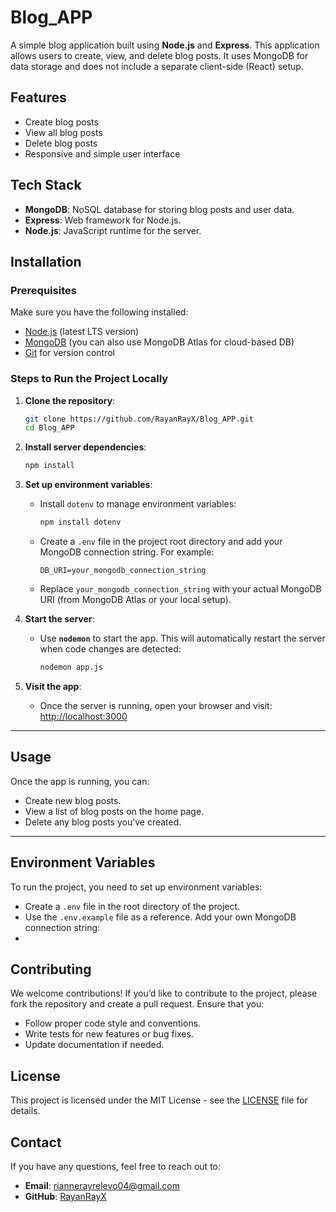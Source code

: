 # Blog_APP

A simple blog application built using **Node.js** and **Express**. This application allows users to create, view, and delete blog posts. It uses MongoDB for data storage and does not include a separate client-side (React) setup.

## Features
- Create blog posts
- View all blog posts
- Delete blog posts
- Responsive and simple user interface

## Tech Stack
- **MongoDB**: NoSQL database for storing blog posts and user data.
- **Express**: Web framework for Node.js.
- **Node.js**: JavaScript runtime for the server.

## Installation

### Prerequisites
Make sure you have the following installed:
- [Node.js](https://nodejs.org/) (latest LTS version)
- [MongoDB](https://www.mongodb.com/) (you can also use MongoDB Atlas for cloud-based DB)
- [Git](https://git-scm.com/) for version control

### Steps to Run the Project Locally

1. **Clone the repository**:
    ```bash
    git clone https://github.com/RayanRayX/Blog_APP.git
    cd Blog_APP
    ```

2. **Install server dependencies**:
    ```bash
    npm install
    ```

3. **Set up environment variables**:
    - Install `dotenv` to manage environment variables:
      ```bash
      npm install dotenv
      ```
    - Create a `.env` file in the project root directory and add your MongoDB connection string. For example:
      ```
      DB_URI=your_mongodb_connection_string
      ```
    - Replace `your_mongodb_connection_string` with your actual MongoDB URI (from MongoDB Atlas or your local setup).

4. **Start the server**:
    - Use **`nodemon`** to start the app. This will automatically restart the server when code changes are detected:
      ```bash
      nodemon app.js
      ```

5. **Visit the app**:
    - Once the server is running, open your browser and visit:
      [http://localhost:3000](http://localhost:3000)

---

## Usage

Once the app is running, you can:
- Create new blog posts.
- View a list of blog posts on the home page.
- Delete any blog posts you’ve created.

---

## Environment Variables

To run the project, you need to set up environment variables:
- Create a `.env` file in the root directory of the project.
- Use the `.env.example` file as a reference. Add your own MongoDB connection string:
- 

## Contributing

We welcome contributions! If you’d like to contribute to the project, please fork the repository and create a pull request. Ensure that you:
- Follow proper code style and conventions.
- Write tests for new features or bug fixes.
- Update documentation if needed.

## License

This project is licensed under the MIT License - see the [LICENSE](LICENSE) file for details.

## Contact

If you have any questions, feel free to reach out to:
- **Email**: [riannerayrelevo04@gmail.com](mailto:riannerayrelevo04@gmail.com)
- **GitHub**: [RayanRayX](https://github.com/RayanRayX)

